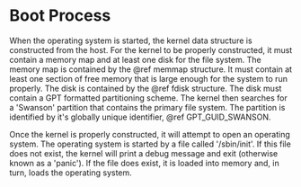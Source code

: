 Boot Process
============

When the operating system is started, the kernel data structure is constructed from the host.
For the kernel to be properly constructed, it must contain a memory map and at least one disk for the file system.
The memory map is contained by the @ref memmap structure. It must contain at least one section of free memory that
is large enough for the system to run properly. The disk is contained by the @ref fdisk structure. The disk must contain
a GPT formatted partitioning scheme. The kernel then searches for a 'Swanson' partition that contains the primary file system.
The partition is identified by it's globally unique identifier, @ref GPT_GUID_SWANSON.

Once the kernel is properly constructed, it will attempt to open an operating system. The operating system is started by a file
called '/sbin/init'. If this file does not exist, the kernel will print a debug message and exit (otherwise known as a 'panic').
If the file does exist, it is loaded into memory and, in turn, loads the operating system.
